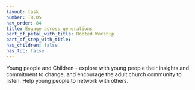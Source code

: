 ```yaml
---
layout: task
number: T8.05
nav_order: 84
title: Engage across generations
part_of_petal_with_title: Rooted Worship
part_of_step_with_title: 
has_children: false
has_toc: false
---
```


Young people and Children - explore with young people their insights and commitment to change, and encourage the adult church community to listen. Help young people to network with others. 
